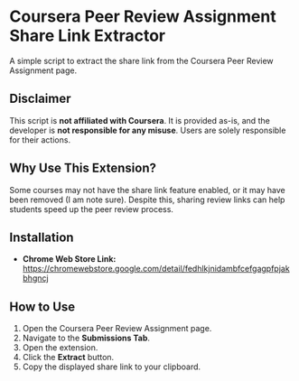 # Coursera Peer Review Assignment Share Link Extractor

A simple script to extract the share link from the Coursera Peer Review Assignment page.

## Disclaimer

This script is **not affiliated with Coursera**. It is provided as-is, and the developer is **not responsible for any misuse**. Users are solely responsible for their actions.

## Why Use This Extension?

Some courses may not have the share link feature enabled, or it may have been removed (I am note sure). Despite this, sharing review links can help students speed up the peer review process.

## Installation

- **Chrome Web Store Link:** https://chromewebstore.google.com/detail/fedhlkjnidambfcefgagpfpjakbhgncj

## How to Use

1. Open the Coursera Peer Review Assignment page.
2. Navigate to the **Submissions Tab**.
3. Open the extension.
4. Click the **Extract** button.
5. Copy the displayed share link to your clipboard.
